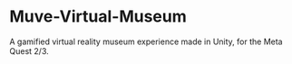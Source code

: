 # Muve-Virtual-Museum
A gamified virtual reality museum experience made in Unity, for the Meta Quest 2/3.
